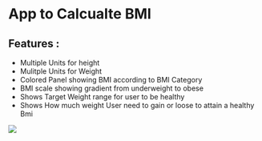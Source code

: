 # App to Calcualte BMI

## Features :
- Multiple Units for height
- Mulitple Units for Weight
- Colored Panel showing BMI according to BMI Category
- BMI scale showing gradient from underweight to obese
- Shows Target Weight range for user to be healthy
- Shows How much weight User need to gain or loose to attain a healthy Bmi

![]("img1.png")